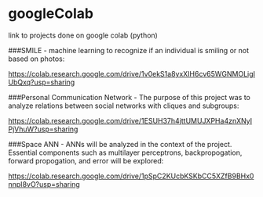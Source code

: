 # googleColab
link to projects done on google colab (python) 


###SMILE - machine learning to recognize if an individual is smiling or not based on photos:

https://colab.research.google.com/drive/1v0ekS1a8yxXIH6cv65WGNMOLigIUbQxq?usp=sharing


###Personal Communication Network - The purpose of this project was to analyze relations between social networks with cliques and subgroups:

https://colab.research.google.com/drive/1ESUH37h4jttUMUJXPHa4znXNyIPjVhuW?usp=sharing

###Space ANN - ANNs will be analyzed in the context of the project. Essential components such as multilayer perceptrons, backpropogation, forward propogation, and error will be explored:

https://colab.research.google.com/drive/1pSpC2KUcbKSKbCC5XZfB9BHx0nnpI8vO?usp=sharing

